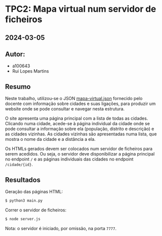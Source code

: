 # TPC2: Mapa virtual num servidor de ficheiros

## 2024-03-05

## Autor:

- a100643
- Rui Lopes Martins

## Resumo

Neste trabalho, utilizou-se o JSON [mapa-virtual.json](mapa-virtual.json) fornecido pelo docente com informação sobre cidades e suas ligações, para produzir um website onde se pode consultar e navegar nesta estrutura.

O site apresenta uma página principal com a lista de todas as cidades. Clicando numa cidade, acede-se à página individual da cidade onde se pode consultar a informação sobre ela (população, distrito e descrição) e as cidades vizinhas. As cidades vizinhas são apresentadas numa lista, que mostra o nome da cidade e a distância a ela.

Os HTMLs gerados devem ser colocados num servidor de ficheiros para serem acedidos. Ou seja, o servidor deve disponibilizar a página principal no endpoint `/` e as páginas individuais das cidades no endpoint `/cidade/{id}`.

## Resultados

Geração das páginas HTML:

```bash
$ python3 main.py
```

Correr o servidor de ficheiros:

```bash
$ node server.js
```

Nota: o servidor é iniciado, por omissão, na porta `7777`.

